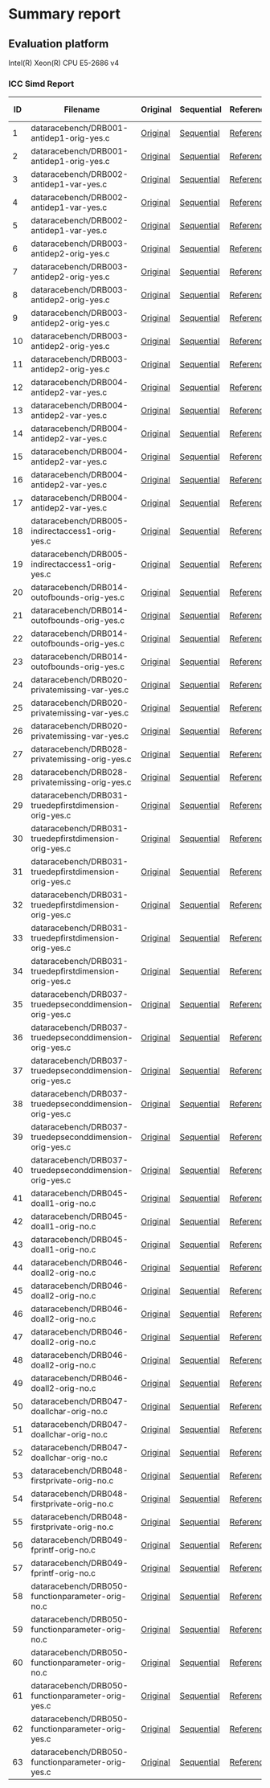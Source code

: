 # Summary report

## Evaluation platform

Intel(R) Xeon(R) CPU E5-2686 v4

### ICC Simd Report

 ID | Filename | Original | Sequential | Reference | Loop ID | Line Number | ICC Simd | Output | JSON | Ground Truth 
 --- | --- | --- | --- | --- | --- | --- | --- | --- | --- | --- 
1 | dataracebench/DRB001-antidep1-orig-yes.c | [Original](../../benchmarks/original/dataracebench/DRB001-antidep1-orig-yes.c) | [Sequential](../../benchmarks/sequential/dataracebench/DRB001-antidep1-orig-yes.c) | [Reference](../../benchmarks/reference_cpu_simd/dataracebench/DRB001-antidep1-orig-yes.c.json) | 1 | 61 | TP | [out](../../benchmarks/ICC_Simd/dataracebench/DRB001-antidep1-orig-yes.c.optrpt) | [json](../../benchmarks/ICC_Simd/dataracebench/DRB001-antidep1-orig-yes.c.json) | [YES](../../benchmarks/original/dataracebench/DRB001-antidep1-orig-yes.c)
2 | dataracebench/DRB001-antidep1-orig-yes.c | [Original](../../benchmarks/original/dataracebench/DRB001-antidep1-orig-yes.c) | [Sequential](../../benchmarks/sequential/dataracebench/DRB001-antidep1-orig-yes.c) | [Reference](../../benchmarks/reference_cpu_simd/dataracebench/DRB001-antidep1-orig-yes.c.json) | 2 | 65 | TP | [out](../../benchmarks/ICC_Simd/dataracebench/DRB001-antidep1-orig-yes.c.optrpt) | [json](../../benchmarks/ICC_Simd/dataracebench/DRB001-antidep1-orig-yes.c.json) | [YES](../../benchmarks/original/dataracebench/DRB001-antidep1-orig-yes.c)
3 | dataracebench/DRB002-antidep1-var-yes.c | [Original](../../benchmarks/original/dataracebench/DRB002-antidep1-var-yes.c) | [Sequential](../../benchmarks/sequential/dataracebench/DRB002-antidep1-var-yes.c) | [Reference](../../benchmarks/reference_cpu_simd/dataracebench/DRB002-antidep1-var-yes.c.json) | 1 | 64 | TP | [out](../../benchmarks/ICC_Simd/dataracebench/DRB002-antidep1-var-yes.c.optrpt) | [json](../../benchmarks/ICC_Simd/dataracebench/DRB002-antidep1-var-yes.c.json) | [YES](../../benchmarks/original/dataracebench/DRB002-antidep1-var-yes.c)
4 | dataracebench/DRB002-antidep1-var-yes.c | [Original](../../benchmarks/original/dataracebench/DRB002-antidep1-var-yes.c) | [Sequential](../../benchmarks/sequential/dataracebench/DRB002-antidep1-var-yes.c) | [Reference](../../benchmarks/reference_cpu_simd/dataracebench/DRB002-antidep1-var-yes.c.json) | 2 | 68 | TP | [out](../../benchmarks/ICC_Simd/dataracebench/DRB002-antidep1-var-yes.c.optrpt) | [json](../../benchmarks/ICC_Simd/dataracebench/DRB002-antidep1-var-yes.c.json) | [YES](../../benchmarks/original/dataracebench/DRB002-antidep1-var-yes.c)
5 | dataracebench/DRB002-antidep1-var-yes.c | [Original](../../benchmarks/original/dataracebench/DRB002-antidep1-var-yes.c) | [Sequential](../../benchmarks/sequential/dataracebench/DRB002-antidep1-var-yes.c) | [Reference](../../benchmarks/reference_cpu_simd/dataracebench/DRB002-antidep1-var-yes.c.json) | 3 | 72 | FN | [out](../../benchmarks/ICC_Simd/dataracebench/DRB002-antidep1-var-yes.c.optrpt) | [json](../../benchmarks/ICC_Simd/dataracebench/DRB002-antidep1-var-yes.c.json) | [YES](../../benchmarks/original/dataracebench/DRB002-antidep1-var-yes.c)
6 | dataracebench/DRB003-antidep2-orig-yes.c | [Original](../../benchmarks/original/dataracebench/DRB003-antidep2-orig-yes.c) | [Sequential](../../benchmarks/sequential/dataracebench/DRB003-antidep2-orig-yes.c) | [Reference](../../benchmarks/reference_cpu_simd/dataracebench/DRB003-antidep2-orig-yes.c.json) | 1 | 61 | DP | [out](../../benchmarks/ICC_Simd/dataracebench/DRB003-antidep2-orig-yes.c.optrpt) | [json](../../benchmarks/ICC_Simd/dataracebench/DRB003-antidep2-orig-yes.c.json) | [YES](../../benchmarks/original/dataracebench/DRB003-antidep2-orig-yes.c)
7 | dataracebench/DRB003-antidep2-orig-yes.c | [Original](../../benchmarks/original/dataracebench/DRB003-antidep2-orig-yes.c) | [Sequential](../../benchmarks/sequential/dataracebench/DRB003-antidep2-orig-yes.c) | [Reference](../../benchmarks/reference_cpu_simd/dataracebench/DRB003-antidep2-orig-yes.c.json) | 2 | 63 | TP | [out](../../benchmarks/ICC_Simd/dataracebench/DRB003-antidep2-orig-yes.c.optrpt) | [json](../../benchmarks/ICC_Simd/dataracebench/DRB003-antidep2-orig-yes.c.json) | [YES](../../benchmarks/original/dataracebench/DRB003-antidep2-orig-yes.c)
8 | dataracebench/DRB003-antidep2-orig-yes.c | [Original](../../benchmarks/original/dataracebench/DRB003-antidep2-orig-yes.c) | [Sequential](../../benchmarks/sequential/dataracebench/DRB003-antidep2-orig-yes.c) | [Reference](../../benchmarks/reference_cpu_simd/dataracebench/DRB003-antidep2-orig-yes.c.json) | 3 | 66 | TN | [out](../../benchmarks/ICC_Simd/dataracebench/DRB003-antidep2-orig-yes.c.optrpt) | [json](../../benchmarks/ICC_Simd/dataracebench/DRB003-antidep2-orig-yes.c.json) | [NO](../../benchmarks/original/dataracebench/DRB003-antidep2-orig-yes.c)
9 | dataracebench/DRB003-antidep2-orig-yes.c | [Original](../../benchmarks/original/dataracebench/DRB003-antidep2-orig-yes.c) | [Sequential](../../benchmarks/sequential/dataracebench/DRB003-antidep2-orig-yes.c) | [Reference](../../benchmarks/reference_cpu_simd/dataracebench/DRB003-antidep2-orig-yes.c.json) | 4 | 68 | TP | [out](../../benchmarks/ICC_Simd/dataracebench/DRB003-antidep2-orig-yes.c.optrpt) | [json](../../benchmarks/ICC_Simd/dataracebench/DRB003-antidep2-orig-yes.c.json) | [YES](../../benchmarks/original/dataracebench/DRB003-antidep2-orig-yes.c)
10 | dataracebench/DRB003-antidep2-orig-yes.c | [Original](../../benchmarks/original/dataracebench/DRB003-antidep2-orig-yes.c) | [Sequential](../../benchmarks/sequential/dataracebench/DRB003-antidep2-orig-yes.c) | [Reference](../../benchmarks/reference_cpu_simd/dataracebench/DRB003-antidep2-orig-yes.c.json) | 5 | 74 | FN | [out](../../benchmarks/ICC_Simd/dataracebench/DRB003-antidep2-orig-yes.c.optrpt) | [json](../../benchmarks/ICC_Simd/dataracebench/DRB003-antidep2-orig-yes.c.json) | [YES](../../benchmarks/original/dataracebench/DRB003-antidep2-orig-yes.c)
11 | dataracebench/DRB003-antidep2-orig-yes.c | [Original](../../benchmarks/original/dataracebench/DRB003-antidep2-orig-yes.c) | [Sequential](../../benchmarks/sequential/dataracebench/DRB003-antidep2-orig-yes.c) | [Reference](../../benchmarks/reference_cpu_simd/dataracebench/DRB003-antidep2-orig-yes.c.json) | 6 | 76 | FN | [out](../../benchmarks/ICC_Simd/dataracebench/DRB003-antidep2-orig-yes.c.optrpt) | [json](../../benchmarks/ICC_Simd/dataracebench/DRB003-antidep2-orig-yes.c.json) | [YES](../../benchmarks/original/dataracebench/DRB003-antidep2-orig-yes.c)
12 | dataracebench/DRB004-antidep2-var-yes.c | [Original](../../benchmarks/original/dataracebench/DRB004-antidep2-var-yes.c) | [Sequential](../../benchmarks/sequential/dataracebench/DRB004-antidep2-var-yes.c) | [Reference](../../benchmarks/reference_cpu_simd/dataracebench/DRB004-antidep2-var-yes.c.json) | 1 | 65 | DP | [out](../../benchmarks/ICC_Simd/dataracebench/DRB004-antidep2-var-yes.c.optrpt) | [json](../../benchmarks/ICC_Simd/dataracebench/DRB004-antidep2-var-yes.c.json) | [YES](../../benchmarks/original/dataracebench/DRB004-antidep2-var-yes.c)
13 | dataracebench/DRB004-antidep2-var-yes.c | [Original](../../benchmarks/original/dataracebench/DRB004-antidep2-var-yes.c) | [Sequential](../../benchmarks/sequential/dataracebench/DRB004-antidep2-var-yes.c) | [Reference](../../benchmarks/reference_cpu_simd/dataracebench/DRB004-antidep2-var-yes.c.json) | 2 | 67 | TP | [out](../../benchmarks/ICC_Simd/dataracebench/DRB004-antidep2-var-yes.c.optrpt) | [json](../../benchmarks/ICC_Simd/dataracebench/DRB004-antidep2-var-yes.c.json) | [YES](../../benchmarks/original/dataracebench/DRB004-antidep2-var-yes.c)
14 | dataracebench/DRB004-antidep2-var-yes.c | [Original](../../benchmarks/original/dataracebench/DRB004-antidep2-var-yes.c) | [Sequential](../../benchmarks/sequential/dataracebench/DRB004-antidep2-var-yes.c) | [Reference](../../benchmarks/reference_cpu_simd/dataracebench/DRB004-antidep2-var-yes.c.json) | 3 | 70 | TN | [out](../../benchmarks/ICC_Simd/dataracebench/DRB004-antidep2-var-yes.c.optrpt) | [json](../../benchmarks/ICC_Simd/dataracebench/DRB004-antidep2-var-yes.c.json) | [NO](../../benchmarks/original/dataracebench/DRB004-antidep2-var-yes.c)
15 | dataracebench/DRB004-antidep2-var-yes.c | [Original](../../benchmarks/original/dataracebench/DRB004-antidep2-var-yes.c) | [Sequential](../../benchmarks/sequential/dataracebench/DRB004-antidep2-var-yes.c) | [Reference](../../benchmarks/reference_cpu_simd/dataracebench/DRB004-antidep2-var-yes.c.json) | 4 | 72 | TP | [out](../../benchmarks/ICC_Simd/dataracebench/DRB004-antidep2-var-yes.c.optrpt) | [json](../../benchmarks/ICC_Simd/dataracebench/DRB004-antidep2-var-yes.c.json) | [YES](../../benchmarks/original/dataracebench/DRB004-antidep2-var-yes.c)
16 | dataracebench/DRB004-antidep2-var-yes.c | [Original](../../benchmarks/original/dataracebench/DRB004-antidep2-var-yes.c) | [Sequential](../../benchmarks/sequential/dataracebench/DRB004-antidep2-var-yes.c) | [Reference](../../benchmarks/reference_cpu_simd/dataracebench/DRB004-antidep2-var-yes.c.json) | 5 | 78 | FN | [out](../../benchmarks/ICC_Simd/dataracebench/DRB004-antidep2-var-yes.c.optrpt) | [json](../../benchmarks/ICC_Simd/dataracebench/DRB004-antidep2-var-yes.c.json) | [YES](../../benchmarks/original/dataracebench/DRB004-antidep2-var-yes.c)
17 | dataracebench/DRB004-antidep2-var-yes.c | [Original](../../benchmarks/original/dataracebench/DRB004-antidep2-var-yes.c) | [Sequential](../../benchmarks/sequential/dataracebench/DRB004-antidep2-var-yes.c) | [Reference](../../benchmarks/reference_cpu_simd/dataracebench/DRB004-antidep2-var-yes.c.json) | 6 | 80 | FN | [out](../../benchmarks/ICC_Simd/dataracebench/DRB004-antidep2-var-yes.c.optrpt) | [json](../../benchmarks/ICC_Simd/dataracebench/DRB004-antidep2-var-yes.c.json) | [YES](../../benchmarks/original/dataracebench/DRB004-antidep2-var-yes.c)
18 | dataracebench/DRB005-indirectaccess1-orig-yes.c | [Original](../../benchmarks/original/dataracebench/DRB005-indirectaccess1-orig-yes.c) | [Sequential](../../benchmarks/sequential/dataracebench/DRB005-indirectaccess1-orig-yes.c) | [Reference](../../benchmarks/reference_cpu_simd/dataracebench/DRB005-indirectaccess1-orig-yes.c.json) | 1 | 120 | TP | [out](../../benchmarks/ICC_Simd/dataracebench/DRB005-indirectaccess1-orig-yes.c.optrpt) | [json](../../benchmarks/ICC_Simd/dataracebench/DRB005-indirectaccess1-orig-yes.c.json) | [YES](../../benchmarks/original/dataracebench/DRB005-indirectaccess1-orig-yes.c)
19 | dataracebench/DRB005-indirectaccess1-orig-yes.c | [Original](../../benchmarks/original/dataracebench/DRB005-indirectaccess1-orig-yes.c) | [Sequential](../../benchmarks/sequential/dataracebench/DRB005-indirectaccess1-orig-yes.c) | [Reference](../../benchmarks/reference_cpu_simd/dataracebench/DRB005-indirectaccess1-orig-yes.c.json) | 2 | 126 | FN | [out](../../benchmarks/ICC_Simd/dataracebench/DRB005-indirectaccess1-orig-yes.c.optrpt) | [json](../../benchmarks/ICC_Simd/dataracebench/DRB005-indirectaccess1-orig-yes.c.json) | [YES](../../benchmarks/original/dataracebench/DRB005-indirectaccess1-orig-yes.c)
20 | dataracebench/DRB014-outofbounds-orig-yes.c | [Original](../../benchmarks/original/dataracebench/DRB014-outofbounds-orig-yes.c) | [Sequential](../../benchmarks/sequential/dataracebench/DRB014-outofbounds-orig-yes.c) | [Reference](../../benchmarks/reference_cpu_simd/dataracebench/DRB014-outofbounds-orig-yes.c.json) | 1 | 75 | TP | [out](../../benchmarks/ICC_Simd/dataracebench/DRB014-outofbounds-orig-yes.c.optrpt) | [json](../../benchmarks/ICC_Simd/dataracebench/DRB014-outofbounds-orig-yes.c.json) | [YES](../../benchmarks/original/dataracebench/DRB014-outofbounds-orig-yes.c)
21 | dataracebench/DRB014-outofbounds-orig-yes.c | [Original](../../benchmarks/original/dataracebench/DRB014-outofbounds-orig-yes.c) | [Sequential](../../benchmarks/sequential/dataracebench/DRB014-outofbounds-orig-yes.c) | [Reference](../../benchmarks/reference_cpu_simd/dataracebench/DRB014-outofbounds-orig-yes.c.json) | 2 | 77 | TP | [out](../../benchmarks/ICC_Simd/dataracebench/DRB014-outofbounds-orig-yes.c.optrpt) | [json](../../benchmarks/ICC_Simd/dataracebench/DRB014-outofbounds-orig-yes.c.json) | [YES](../../benchmarks/original/dataracebench/DRB014-outofbounds-orig-yes.c)
22 | dataracebench/DRB014-outofbounds-orig-yes.c | [Original](../../benchmarks/original/dataracebench/DRB014-outofbounds-orig-yes.c) | [Sequential](../../benchmarks/sequential/dataracebench/DRB014-outofbounds-orig-yes.c) | [Reference](../../benchmarks/reference_cpu_simd/dataracebench/DRB014-outofbounds-orig-yes.c.json) | 3 | 80 | TN | [out](../../benchmarks/ICC_Simd/dataracebench/DRB014-outofbounds-orig-yes.c.optrpt) | [json](../../benchmarks/ICC_Simd/dataracebench/DRB014-outofbounds-orig-yes.c.json) | [NO](../../benchmarks/original/dataracebench/DRB014-outofbounds-orig-yes.c)
23 | dataracebench/DRB014-outofbounds-orig-yes.c | [Original](../../benchmarks/original/dataracebench/DRB014-outofbounds-orig-yes.c) | [Sequential](../../benchmarks/sequential/dataracebench/DRB014-outofbounds-orig-yes.c) | [Reference](../../benchmarks/reference_cpu_simd/dataracebench/DRB014-outofbounds-orig-yes.c.json) | 4 | 82 | FN | [out](../../benchmarks/ICC_Simd/dataracebench/DRB014-outofbounds-orig-yes.c.optrpt) | [json](../../benchmarks/ICC_Simd/dataracebench/DRB014-outofbounds-orig-yes.c.json) | [YES](../../benchmarks/original/dataracebench/DRB014-outofbounds-orig-yes.c)
24 | dataracebench/DRB020-privatemissing-var-yes.c | [Original](../../benchmarks/original/dataracebench/DRB020-privatemissing-var-yes.c) | [Sequential](../../benchmarks/sequential/dataracebench/DRB020-privatemissing-var-yes.c) | [Reference](../../benchmarks/reference_cpu_simd/dataracebench/DRB020-privatemissing-var-yes.c.json) | 1 | 62 | TP | [out](../../benchmarks/ICC_Simd/dataracebench/DRB020-privatemissing-var-yes.c.optrpt) | [json](../../benchmarks/ICC_Simd/dataracebench/DRB020-privatemissing-var-yes.c.json) | [YES](../../benchmarks/original/dataracebench/DRB020-privatemissing-var-yes.c)
25 | dataracebench/DRB020-privatemissing-var-yes.c | [Original](../../benchmarks/original/dataracebench/DRB020-privatemissing-var-yes.c) | [Sequential](../../benchmarks/sequential/dataracebench/DRB020-privatemissing-var-yes.c) | [Reference](../../benchmarks/reference_cpu_simd/dataracebench/DRB020-privatemissing-var-yes.c.json) | 2 | 66 | DP | [out](../../benchmarks/ICC_Simd/dataracebench/DRB020-privatemissing-var-yes.c.optrpt) | [json](../../benchmarks/ICC_Simd/dataracebench/DRB020-privatemissing-var-yes.c.json) | [YES](../../benchmarks/original/dataracebench/DRB020-privatemissing-var-yes.c)
26 | dataracebench/DRB020-privatemissing-var-yes.c | [Original](../../benchmarks/original/dataracebench/DRB020-privatemissing-var-yes.c) | [Sequential](../../benchmarks/sequential/dataracebench/DRB020-privatemissing-var-yes.c) | [Reference](../../benchmarks/reference_cpu_simd/dataracebench/DRB020-privatemissing-var-yes.c.json) | 3 | 73 | FN | [out](../../benchmarks/ICC_Simd/dataracebench/DRB020-privatemissing-var-yes.c.optrpt) | [json](../../benchmarks/ICC_Simd/dataracebench/DRB020-privatemissing-var-yes.c.json) | [YES](../../benchmarks/original/dataracebench/DRB020-privatemissing-var-yes.c)
27 | dataracebench/DRB028-privatemissing-orig-yes.c | [Original](../../benchmarks/original/dataracebench/DRB028-privatemissing-orig-yes.c) | [Sequential](../../benchmarks/sequential/dataracebench/DRB028-privatemissing-orig-yes.c) | [Reference](../../benchmarks/reference_cpu_simd/dataracebench/DRB028-privatemissing-orig-yes.c.json) | 1 | 60 | TP | [out](../../benchmarks/ICC_Simd/dataracebench/DRB028-privatemissing-orig-yes.c.optrpt) | [json](../../benchmarks/ICC_Simd/dataracebench/DRB028-privatemissing-orig-yes.c.json) | [YES](../../benchmarks/original/dataracebench/DRB028-privatemissing-orig-yes.c)
28 | dataracebench/DRB028-privatemissing-orig-yes.c | [Original](../../benchmarks/original/dataracebench/DRB028-privatemissing-orig-yes.c) | [Sequential](../../benchmarks/sequential/dataracebench/DRB028-privatemissing-orig-yes.c) | [Reference](../../benchmarks/reference_cpu_simd/dataracebench/DRB028-privatemissing-orig-yes.c.json) | 2 | 64 | DP | [out](../../benchmarks/ICC_Simd/dataracebench/DRB028-privatemissing-orig-yes.c.optrpt) | [json](../../benchmarks/ICC_Simd/dataracebench/DRB028-privatemissing-orig-yes.c.json) | [YES](../../benchmarks/original/dataracebench/DRB028-privatemissing-orig-yes.c)
29 | dataracebench/DRB031-truedepfirstdimension-orig-yes.c | [Original](../../benchmarks/original/dataracebench/DRB031-truedepfirstdimension-orig-yes.c) | [Sequential](../../benchmarks/sequential/dataracebench/DRB031-truedepfirstdimension-orig-yes.c) | [Reference](../../benchmarks/reference_cpu_simd/dataracebench/DRB031-truedepfirstdimension-orig-yes.c.json) | 1 | 60 | DP | [out](../../benchmarks/ICC_Simd/dataracebench/DRB031-truedepfirstdimension-orig-yes.c.optrpt) | [json](../../benchmarks/ICC_Simd/dataracebench/DRB031-truedepfirstdimension-orig-yes.c.json) | [YES](../../benchmarks/original/dataracebench/DRB031-truedepfirstdimension-orig-yes.c)
30 | dataracebench/DRB031-truedepfirstdimension-orig-yes.c | [Original](../../benchmarks/original/dataracebench/DRB031-truedepfirstdimension-orig-yes.c) | [Sequential](../../benchmarks/sequential/dataracebench/DRB031-truedepfirstdimension-orig-yes.c) | [Reference](../../benchmarks/reference_cpu_simd/dataracebench/DRB031-truedepfirstdimension-orig-yes.c.json) | 2 | 62 | TP | [out](../../benchmarks/ICC_Simd/dataracebench/DRB031-truedepfirstdimension-orig-yes.c.optrpt) | [json](../../benchmarks/ICC_Simd/dataracebench/DRB031-truedepfirstdimension-orig-yes.c.json) | [YES](../../benchmarks/original/dataracebench/DRB031-truedepfirstdimension-orig-yes.c)
31 | dataracebench/DRB031-truedepfirstdimension-orig-yes.c | [Original](../../benchmarks/original/dataracebench/DRB031-truedepfirstdimension-orig-yes.c) | [Sequential](../../benchmarks/sequential/dataracebench/DRB031-truedepfirstdimension-orig-yes.c) | [Reference](../../benchmarks/reference_cpu_simd/dataracebench/DRB031-truedepfirstdimension-orig-yes.c.json) | 3 | 65 | TN | [out](../../benchmarks/ICC_Simd/dataracebench/DRB031-truedepfirstdimension-orig-yes.c.optrpt) | [json](../../benchmarks/ICC_Simd/dataracebench/DRB031-truedepfirstdimension-orig-yes.c.json) | [NO](../../benchmarks/original/dataracebench/DRB031-truedepfirstdimension-orig-yes.c)
32 | dataracebench/DRB031-truedepfirstdimension-orig-yes.c | [Original](../../benchmarks/original/dataracebench/DRB031-truedepfirstdimension-orig-yes.c) | [Sequential](../../benchmarks/sequential/dataracebench/DRB031-truedepfirstdimension-orig-yes.c) | [Reference](../../benchmarks/reference_cpu_simd/dataracebench/DRB031-truedepfirstdimension-orig-yes.c.json) | 4 | 67 | TP | [out](../../benchmarks/ICC_Simd/dataracebench/DRB031-truedepfirstdimension-orig-yes.c.optrpt) | [json](../../benchmarks/ICC_Simd/dataracebench/DRB031-truedepfirstdimension-orig-yes.c.json) | [YES](../../benchmarks/original/dataracebench/DRB031-truedepfirstdimension-orig-yes.c)
33 | dataracebench/DRB031-truedepfirstdimension-orig-yes.c | [Original](../../benchmarks/original/dataracebench/DRB031-truedepfirstdimension-orig-yes.c) | [Sequential](../../benchmarks/sequential/dataracebench/DRB031-truedepfirstdimension-orig-yes.c) | [Reference](../../benchmarks/reference_cpu_simd/dataracebench/DRB031-truedepfirstdimension-orig-yes.c.json) | 5 | 71 | FN | [out](../../benchmarks/ICC_Simd/dataracebench/DRB031-truedepfirstdimension-orig-yes.c.optrpt) | [json](../../benchmarks/ICC_Simd/dataracebench/DRB031-truedepfirstdimension-orig-yes.c.json) | [YES](../../benchmarks/original/dataracebench/DRB031-truedepfirstdimension-orig-yes.c)
34 | dataracebench/DRB031-truedepfirstdimension-orig-yes.c | [Original](../../benchmarks/original/dataracebench/DRB031-truedepfirstdimension-orig-yes.c) | [Sequential](../../benchmarks/sequential/dataracebench/DRB031-truedepfirstdimension-orig-yes.c) | [Reference](../../benchmarks/reference_cpu_simd/dataracebench/DRB031-truedepfirstdimension-orig-yes.c.json) | 6 | 73 | FN | [out](../../benchmarks/ICC_Simd/dataracebench/DRB031-truedepfirstdimension-orig-yes.c.optrpt) | [json](../../benchmarks/ICC_Simd/dataracebench/DRB031-truedepfirstdimension-orig-yes.c.json) | [YES](../../benchmarks/original/dataracebench/DRB031-truedepfirstdimension-orig-yes.c)
35 | dataracebench/DRB037-truedepseconddimension-orig-yes.c | [Original](../../benchmarks/original/dataracebench/DRB037-truedepseconddimension-orig-yes.c) | [Sequential](../../benchmarks/sequential/dataracebench/DRB037-truedepseconddimension-orig-yes.c) | [Reference](../../benchmarks/reference_cpu_simd/dataracebench/DRB037-truedepseconddimension-orig-yes.c.json) | 1 | 61 | DP | [out](../../benchmarks/ICC_Simd/dataracebench/DRB037-truedepseconddimension-orig-yes.c.optrpt) | [json](../../benchmarks/ICC_Simd/dataracebench/DRB037-truedepseconddimension-orig-yes.c.json) | [YES](../../benchmarks/original/dataracebench/DRB037-truedepseconddimension-orig-yes.c)
36 | dataracebench/DRB037-truedepseconddimension-orig-yes.c | [Original](../../benchmarks/original/dataracebench/DRB037-truedepseconddimension-orig-yes.c) | [Sequential](../../benchmarks/sequential/dataracebench/DRB037-truedepseconddimension-orig-yes.c) | [Reference](../../benchmarks/reference_cpu_simd/dataracebench/DRB037-truedepseconddimension-orig-yes.c.json) | 2 | 63 | TP | [out](../../benchmarks/ICC_Simd/dataracebench/DRB037-truedepseconddimension-orig-yes.c.optrpt) | [json](../../benchmarks/ICC_Simd/dataracebench/DRB037-truedepseconddimension-orig-yes.c.json) | [YES](../../benchmarks/original/dataracebench/DRB037-truedepseconddimension-orig-yes.c)
37 | dataracebench/DRB037-truedepseconddimension-orig-yes.c | [Original](../../benchmarks/original/dataracebench/DRB037-truedepseconddimension-orig-yes.c) | [Sequential](../../benchmarks/sequential/dataracebench/DRB037-truedepseconddimension-orig-yes.c) | [Reference](../../benchmarks/reference_cpu_simd/dataracebench/DRB037-truedepseconddimension-orig-yes.c.json) | 3 | 67 | FN | [out](../../benchmarks/ICC_Simd/dataracebench/DRB037-truedepseconddimension-orig-yes.c.optrpt) | [json](../../benchmarks/ICC_Simd/dataracebench/DRB037-truedepseconddimension-orig-yes.c.json) | [YES](../../benchmarks/original/dataracebench/DRB037-truedepseconddimension-orig-yes.c)
38 | dataracebench/DRB037-truedepseconddimension-orig-yes.c | [Original](../../benchmarks/original/dataracebench/DRB037-truedepseconddimension-orig-yes.c) | [Sequential](../../benchmarks/sequential/dataracebench/DRB037-truedepseconddimension-orig-yes.c) | [Reference](../../benchmarks/reference_cpu_simd/dataracebench/DRB037-truedepseconddimension-orig-yes.c.json) | 4 | 68 | TN | [out](../../benchmarks/ICC_Simd/dataracebench/DRB037-truedepseconddimension-orig-yes.c.optrpt) | [json](../../benchmarks/ICC_Simd/dataracebench/DRB037-truedepseconddimension-orig-yes.c.json) | [NO](../../benchmarks/original/dataracebench/DRB037-truedepseconddimension-orig-yes.c)
39 | dataracebench/DRB037-truedepseconddimension-orig-yes.c | [Original](../../benchmarks/original/dataracebench/DRB037-truedepseconddimension-orig-yes.c) | [Sequential](../../benchmarks/sequential/dataracebench/DRB037-truedepseconddimension-orig-yes.c) | [Reference](../../benchmarks/reference_cpu_simd/dataracebench/DRB037-truedepseconddimension-orig-yes.c.json) | 5 | 72 | FN | [out](../../benchmarks/ICC_Simd/dataracebench/DRB037-truedepseconddimension-orig-yes.c.optrpt) | [json](../../benchmarks/ICC_Simd/dataracebench/DRB037-truedepseconddimension-orig-yes.c.json) | [YES](../../benchmarks/original/dataracebench/DRB037-truedepseconddimension-orig-yes.c)
40 | dataracebench/DRB037-truedepseconddimension-orig-yes.c | [Original](../../benchmarks/original/dataracebench/DRB037-truedepseconddimension-orig-yes.c) | [Sequential](../../benchmarks/sequential/dataracebench/DRB037-truedepseconddimension-orig-yes.c) | [Reference](../../benchmarks/reference_cpu_simd/dataracebench/DRB037-truedepseconddimension-orig-yes.c.json) | 6 | 74 | FN | [out](../../benchmarks/ICC_Simd/dataracebench/DRB037-truedepseconddimension-orig-yes.c.optrpt) | [json](../../benchmarks/ICC_Simd/dataracebench/DRB037-truedepseconddimension-orig-yes.c.json) | [YES](../../benchmarks/original/dataracebench/DRB037-truedepseconddimension-orig-yes.c)
41 | dataracebench/DRB045-doall1-orig-no.c | [Original](../../benchmarks/original/dataracebench/DRB045-doall1-orig-no.c) | [Sequential](../../benchmarks/sequential/dataracebench/DRB045-doall1-orig-no.c) | [Reference](../../benchmarks/reference_cpu_simd/dataracebench/DRB045-doall1-orig-no.c.json) | 1 | 56 | TP | [out](../../benchmarks/ICC_Simd/dataracebench/DRB045-doall1-orig-no.c.optrpt) | [json](../../benchmarks/ICC_Simd/dataracebench/DRB045-doall1-orig-no.c.json) | [YES](../../benchmarks/original/dataracebench/DRB045-doall1-orig-no.c)
42 | dataracebench/DRB045-doall1-orig-no.c | [Original](../../benchmarks/original/dataracebench/DRB045-doall1-orig-no.c) | [Sequential](../../benchmarks/sequential/dataracebench/DRB045-doall1-orig-no.c) | [Reference](../../benchmarks/reference_cpu_simd/dataracebench/DRB045-doall1-orig-no.c.json) | 2 | 60 | TP | [out](../../benchmarks/ICC_Simd/dataracebench/DRB045-doall1-orig-no.c.optrpt) | [json](../../benchmarks/ICC_Simd/dataracebench/DRB045-doall1-orig-no.c.json) | [YES](../../benchmarks/original/dataracebench/DRB045-doall1-orig-no.c)
43 | dataracebench/DRB045-doall1-orig-no.c | [Original](../../benchmarks/original/dataracebench/DRB045-doall1-orig-no.c) | [Sequential](../../benchmarks/sequential/dataracebench/DRB045-doall1-orig-no.c) | [Reference](../../benchmarks/reference_cpu_simd/dataracebench/DRB045-doall1-orig-no.c.json) | 3 | 64 | FN | [out](../../benchmarks/ICC_Simd/dataracebench/DRB045-doall1-orig-no.c.optrpt) | [json](../../benchmarks/ICC_Simd/dataracebench/DRB045-doall1-orig-no.c.json) | [YES](../../benchmarks/original/dataracebench/DRB045-doall1-orig-no.c)
44 | dataracebench/DRB046-doall2-orig-no.c | [Original](../../benchmarks/original/dataracebench/DRB046-doall2-orig-no.c) | [Sequential](../../benchmarks/sequential/dataracebench/DRB046-doall2-orig-no.c) | [Reference](../../benchmarks/reference_cpu_simd/dataracebench/DRB046-doall2-orig-no.c.json) | 1 | 60 | DP | [out](../../benchmarks/ICC_Simd/dataracebench/DRB046-doall2-orig-no.c.optrpt) | [json](../../benchmarks/ICC_Simd/dataracebench/DRB046-doall2-orig-no.c.json) | [YES](../../benchmarks/original/dataracebench/DRB046-doall2-orig-no.c)
45 | dataracebench/DRB046-doall2-orig-no.c | [Original](../../benchmarks/original/dataracebench/DRB046-doall2-orig-no.c) | [Sequential](../../benchmarks/sequential/dataracebench/DRB046-doall2-orig-no.c) | [Reference](../../benchmarks/reference_cpu_simd/dataracebench/DRB046-doall2-orig-no.c.json) | 2 | 62 | TP | [out](../../benchmarks/ICC_Simd/dataracebench/DRB046-doall2-orig-no.c.optrpt) | [json](../../benchmarks/ICC_Simd/dataracebench/DRB046-doall2-orig-no.c.json) | [YES](../../benchmarks/original/dataracebench/DRB046-doall2-orig-no.c)
46 | dataracebench/DRB046-doall2-orig-no.c | [Original](../../benchmarks/original/dataracebench/DRB046-doall2-orig-no.c) | [Sequential](../../benchmarks/sequential/dataracebench/DRB046-doall2-orig-no.c) | [Reference](../../benchmarks/reference_cpu_simd/dataracebench/DRB046-doall2-orig-no.c.json) | 3 | 66 | DP | [out](../../benchmarks/ICC_Simd/dataracebench/DRB046-doall2-orig-no.c.optrpt) | [json](../../benchmarks/ICC_Simd/dataracebench/DRB046-doall2-orig-no.c.json) | [YES](../../benchmarks/original/dataracebench/DRB046-doall2-orig-no.c)
47 | dataracebench/DRB046-doall2-orig-no.c | [Original](../../benchmarks/original/dataracebench/DRB046-doall2-orig-no.c) | [Sequential](../../benchmarks/sequential/dataracebench/DRB046-doall2-orig-no.c) | [Reference](../../benchmarks/reference_cpu_simd/dataracebench/DRB046-doall2-orig-no.c.json) | 4 | 68 | TP | [out](../../benchmarks/ICC_Simd/dataracebench/DRB046-doall2-orig-no.c.optrpt) | [json](../../benchmarks/ICC_Simd/dataracebench/DRB046-doall2-orig-no.c.json) | [YES](../../benchmarks/original/dataracebench/DRB046-doall2-orig-no.c)
48 | dataracebench/DRB046-doall2-orig-no.c | [Original](../../benchmarks/original/dataracebench/DRB046-doall2-orig-no.c) | [Sequential](../../benchmarks/sequential/dataracebench/DRB046-doall2-orig-no.c) | [Reference](../../benchmarks/reference_cpu_simd/dataracebench/DRB046-doall2-orig-no.c.json) | 5 | 72 | FN | [out](../../benchmarks/ICC_Simd/dataracebench/DRB046-doall2-orig-no.c.optrpt) | [json](../../benchmarks/ICC_Simd/dataracebench/DRB046-doall2-orig-no.c.json) | [YES](../../benchmarks/original/dataracebench/DRB046-doall2-orig-no.c)
49 | dataracebench/DRB046-doall2-orig-no.c | [Original](../../benchmarks/original/dataracebench/DRB046-doall2-orig-no.c) | [Sequential](../../benchmarks/sequential/dataracebench/DRB046-doall2-orig-no.c) | [Reference](../../benchmarks/reference_cpu_simd/dataracebench/DRB046-doall2-orig-no.c.json) | 6 | 74 | FN | [out](../../benchmarks/ICC_Simd/dataracebench/DRB046-doall2-orig-no.c.optrpt) | [json](../../benchmarks/ICC_Simd/dataracebench/DRB046-doall2-orig-no.c.json) | [YES](../../benchmarks/original/dataracebench/DRB046-doall2-orig-no.c)
50 | dataracebench/DRB047-doallchar-orig-no.c | [Original](../../benchmarks/original/dataracebench/DRB047-doallchar-orig-no.c) | [Sequential](../../benchmarks/sequential/dataracebench/DRB047-doallchar-orig-no.c) | [Reference](../../benchmarks/reference_cpu_simd/dataracebench/DRB047-doallchar-orig-no.c.json) | 1 | 61 | TP | [out](../../benchmarks/ICC_Simd/dataracebench/DRB047-doallchar-orig-no.c.optrpt) | [json](../../benchmarks/ICC_Simd/dataracebench/DRB047-doallchar-orig-no.c.json) | [YES](../../benchmarks/original/dataracebench/DRB047-doallchar-orig-no.c)
51 | dataracebench/DRB047-doallchar-orig-no.c | [Original](../../benchmarks/original/dataracebench/DRB047-doallchar-orig-no.c) | [Sequential](../../benchmarks/sequential/dataracebench/DRB047-doallchar-orig-no.c) | [Reference](../../benchmarks/reference_cpu_simd/dataracebench/DRB047-doallchar-orig-no.c.json) | 2 | 65 | TP | [out](../../benchmarks/ICC_Simd/dataracebench/DRB047-doallchar-orig-no.c.optrpt) | [json](../../benchmarks/ICC_Simd/dataracebench/DRB047-doallchar-orig-no.c.json) | [YES](../../benchmarks/original/dataracebench/DRB047-doallchar-orig-no.c)
52 | dataracebench/DRB047-doallchar-orig-no.c | [Original](../../benchmarks/original/dataracebench/DRB047-doallchar-orig-no.c) | [Sequential](../../benchmarks/sequential/dataracebench/DRB047-doallchar-orig-no.c) | [Reference](../../benchmarks/reference_cpu_simd/dataracebench/DRB047-doallchar-orig-no.c.json) | 3 | 69 | FN | [out](../../benchmarks/ICC_Simd/dataracebench/DRB047-doallchar-orig-no.c.optrpt) | [json](../../benchmarks/ICC_Simd/dataracebench/DRB047-doallchar-orig-no.c.json) | [YES](../../benchmarks/original/dataracebench/DRB047-doallchar-orig-no.c)
53 | dataracebench/DRB048-firstprivate-orig-no.c | [Original](../../benchmarks/original/dataracebench/DRB048-firstprivate-orig-no.c) | [Sequential](../../benchmarks/sequential/dataracebench/DRB048-firstprivate-orig-no.c) | [Reference](../../benchmarks/reference_cpu_simd/dataracebench/DRB048-firstprivate-orig-no.c.json) | 1 | 56 | TP | [out](../../benchmarks/ICC_Simd/dataracebench/DRB048-firstprivate-orig-no.c.optrpt) | [json](../../benchmarks/ICC_Simd/dataracebench/DRB048-firstprivate-orig-no.c.json) | [YES](../../benchmarks/original/dataracebench/DRB048-firstprivate-orig-no.c)
54 | dataracebench/DRB048-firstprivate-orig-no.c | [Original](../../benchmarks/original/dataracebench/DRB048-firstprivate-orig-no.c) | [Sequential](../../benchmarks/sequential/dataracebench/DRB048-firstprivate-orig-no.c) | [Reference](../../benchmarks/reference_cpu_simd/dataracebench/DRB048-firstprivate-orig-no.c.json) | 2 | 68 | TP | [out](../../benchmarks/ICC_Simd/dataracebench/DRB048-firstprivate-orig-no.c.optrpt) | [json](../../benchmarks/ICC_Simd/dataracebench/DRB048-firstprivate-orig-no.c.json) | [YES](../../benchmarks/original/dataracebench/DRB048-firstprivate-orig-no.c)
55 | dataracebench/DRB048-firstprivate-orig-no.c | [Original](../../benchmarks/original/dataracebench/DRB048-firstprivate-orig-no.c) | [Sequential](../../benchmarks/sequential/dataracebench/DRB048-firstprivate-orig-no.c) | [Reference](../../benchmarks/reference_cpu_simd/dataracebench/DRB048-firstprivate-orig-no.c.json) | 3 | 76 | FN | [out](../../benchmarks/ICC_Simd/dataracebench/DRB048-firstprivate-orig-no.c.optrpt) | [json](../../benchmarks/ICC_Simd/dataracebench/DRB048-firstprivate-orig-no.c.json) | [YES](../../benchmarks/original/dataracebench/DRB048-firstprivate-orig-no.c)
56 | dataracebench/DRB049-fprintf-orig-no.c | [Original](../../benchmarks/original/dataracebench/DRB049-fprintf-orig-no.c) | [Sequential](../../benchmarks/sequential/dataracebench/DRB049-fprintf-orig-no.c) | [Reference](../../benchmarks/reference_cpu_simd/dataracebench/DRB049-fprintf-orig-no.c.json) | 1 | 64 | TP | [out](../../benchmarks/ICC_Simd/dataracebench/DRB049-fprintf-orig-no.c.optrpt) | [json](../../benchmarks/ICC_Simd/dataracebench/DRB049-fprintf-orig-no.c.json) | [YES](../../benchmarks/original/dataracebench/DRB049-fprintf-orig-no.c)
57 | dataracebench/DRB049-fprintf-orig-no.c | [Original](../../benchmarks/original/dataracebench/DRB049-fprintf-orig-no.c) | [Sequential](../../benchmarks/sequential/dataracebench/DRB049-fprintf-orig-no.c) | [Reference](../../benchmarks/reference_cpu_simd/dataracebench/DRB049-fprintf-orig-no.c.json) | 2 | 74 | FN | [out](../../benchmarks/ICC_Simd/dataracebench/DRB049-fprintf-orig-no.c.optrpt) | [json](../../benchmarks/ICC_Simd/dataracebench/DRB049-fprintf-orig-no.c.json) | [YES](../../benchmarks/original/dataracebench/DRB049-fprintf-orig-no.c)
58 | dataracebench/DRB050-functionparameter-orig-no.c | [Original](../../benchmarks/original/dataracebench/DRB050-functionparameter-orig-no.c) | [Sequential](../../benchmarks/sequential/dataracebench/DRB050-functionparameter-orig-no.c) | [Reference](../../benchmarks/reference_cpu_simd/dataracebench/DRB050-functionparameter-orig-no.c.json) | 1 | 56 | TP | [out](../../benchmarks/ICC_Simd/dataracebench/DRB050-functionparameter-orig-no.c.optrpt) | [json](../../benchmarks/ICC_Simd/dataracebench/DRB050-functionparameter-orig-no.c.json) | [YES](../../benchmarks/original/dataracebench/DRB050-functionparameter-orig-no.c)
59 | dataracebench/DRB050-functionparameter-orig-no.c | [Original](../../benchmarks/original/dataracebench/DRB050-functionparameter-orig-no.c) | [Sequential](../../benchmarks/sequential/dataracebench/DRB050-functionparameter-orig-no.c) | [Reference](../../benchmarks/reference_cpu_simd/dataracebench/DRB050-functionparameter-orig-no.c.json) | 2 | 70 | TP | [out](../../benchmarks/ICC_Simd/dataracebench/DRB050-functionparameter-orig-no.c.optrpt) | [json](../../benchmarks/ICC_Simd/dataracebench/DRB050-functionparameter-orig-no.c.json) | [YES](../../benchmarks/original/dataracebench/DRB050-functionparameter-orig-no.c)
60 | dataracebench/DRB050-functionparameter-orig-no.c | [Original](../../benchmarks/original/dataracebench/DRB050-functionparameter-orig-no.c) | [Sequential](../../benchmarks/sequential/dataracebench/DRB050-functionparameter-orig-no.c) | [Reference](../../benchmarks/reference_cpu_simd/dataracebench/DRB050-functionparameter-orig-no.c.json) | 3 | 77 | TN | [out](../../benchmarks/ICC_Simd/dataracebench/DRB050-functionparameter-orig-no.c.optrpt) | [json](../../benchmarks/ICC_Simd/dataracebench/DRB050-functionparameter-orig-no.c.json) | [NO](../../benchmarks/original/dataracebench/DRB050-functionparameter-orig-no.c)
61 | dataracebench/DRB050-functionparameter-orig-yes.c | [Original](../../benchmarks/original/dataracebench/DRB050-functionparameter-orig-yes.c) | [Sequential](../../benchmarks/sequential/dataracebench/DRB050-functionparameter-orig-yes.c) | [Reference](../../benchmarks/reference_cpu_simd/dataracebench/DRB050-functionparameter-orig-yes.c.json) | 1 | 55 | TN | [out](../../benchmarks/ICC_Simd/dataracebench/DRB050-functionparameter-orig-yes.c.optrpt) | [json](../../benchmarks/ICC_Simd/dataracebench/DRB050-functionparameter-orig-yes.c.json) | [NO](../../benchmarks/original/dataracebench/DRB050-functionparameter-orig-yes.c)
62 | dataracebench/DRB050-functionparameter-orig-yes.c | [Original](../../benchmarks/original/dataracebench/DRB050-functionparameter-orig-yes.c) | [Sequential](../../benchmarks/sequential/dataracebench/DRB050-functionparameter-orig-yes.c) | [Reference](../../benchmarks/reference_cpu_simd/dataracebench/DRB050-functionparameter-orig-yes.c.json) | 2 | 68 | TP | [out](../../benchmarks/ICC_Simd/dataracebench/DRB050-functionparameter-orig-yes.c.optrpt) | [json](../../benchmarks/ICC_Simd/dataracebench/DRB050-functionparameter-orig-yes.c.json) | [YES](../../benchmarks/original/dataracebench/DRB050-functionparameter-orig-yes.c)
63 | dataracebench/DRB050-functionparameter-orig-yes.c | [Original](../../benchmarks/original/dataracebench/DRB050-functionparameter-orig-yes.c) | [Sequential](../../benchmarks/sequential/dataracebench/DRB050-functionparameter-orig-yes.c) | [Reference](../../benchmarks/reference_cpu_simd/dataracebench/DRB050-functionparameter-orig-yes.c.json) | 3 | 75 | TN | [out](../../benchmarks/ICC_Simd/dataracebench/DRB050-functionparameter-orig-yes.c.optrpt) | [json](../../benchmarks/ICC_Simd/dataracebench/DRB050-functionparameter-orig-yes.c.json) | [NO](../../benchmarks/original/dataracebench/DRB050-functionparameter-orig-yes.c)



